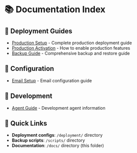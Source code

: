 # 📚 Documentation Index

## 🚀 Deployment Guides
- [Production Setup](PRODUCTION_SETUP.md) - Complete production deployment guide
- [Production Activation](PRODUCTION_ACTIVATION.md) - How to enable production features
- [Backup Guide](BACKUP_GUIDE.md) - Comprehensive backup and restore guide

## 📧 Configuration
- [Email Setup](EMAIL_SETUP.md) - Email configuration guide

## 🤖 Development
- [Agent Guide](AGENT.md) - Development agent information

## 📁 Quick Links
- **Deployment configs**: `/deployment/` directory
- **Backup scripts**: `/scripts/` directory  
- **Documentation**: `/docs/` directory (this folder)